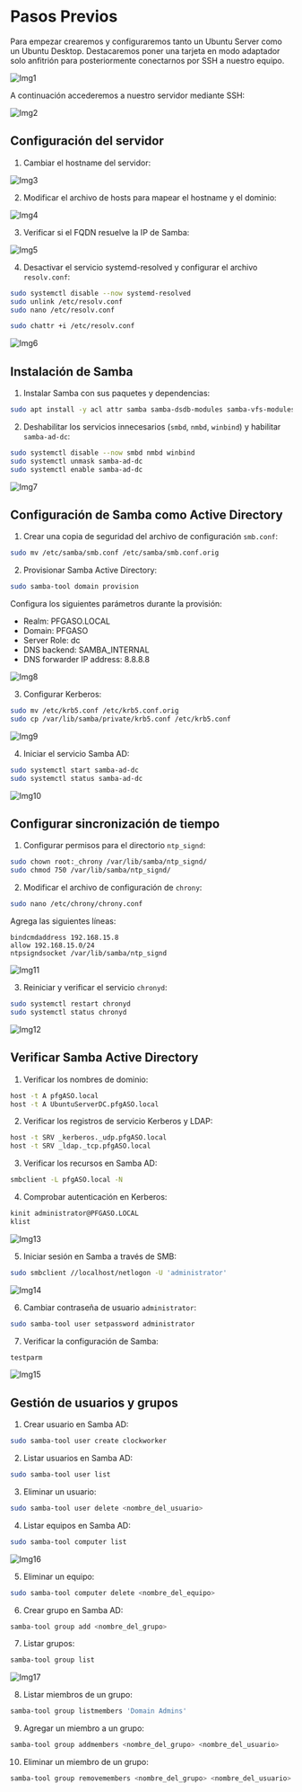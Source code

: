 # Pasos Previos

Para empezar crearemos y configuraremos tanto un Ubuntu Server como un Ubuntu Desktop. Destacaremos poner una tarjeta en modo adaptador solo anfitrión para posteriormente conectarnos por SSH a nuestro equipo.

![Img1](img1.png)

A continuación accederemos a nuestro servidor mediante SSH:

![Img2](img2.png)

## Configuración del servidor

1. Cambiar el hostname del servidor:

![Img3](img3.png)

2. Modificar el archivo de hosts para mapear el hostname y el dominio:

![Img4](img4.png)

3. Verificar si el FQDN resuelve la IP de Samba:

![Img5](img5.png)

4. Desactivar el servicio systemd-resolved y configurar el archivo `resolv.conf`:

```bash
sudo systemctl disable --now systemd-resolved
sudo unlink /etc/resolv.conf
sudo nano /etc/resolv.conf

sudo chattr +i /etc/resolv.conf
```

![Img6](img6.png)

## Instalación de Samba

1. Instalar Samba con sus paquetes y dependencias:

```bash
sudo apt install -y acl attr samba samba-dsdb-modules samba-vfs-modules smbclient winbind libpam-winbind libnss-winbind libpam-krb5 krb5-config krb5-user dnsutils chrony net-tools
```

2. Deshabilitar los servicios innecesarios (`smbd`, `nmbd`, `winbind`) y habilitar `samba-ad-dc`:

```bash
sudo systemctl disable --now smbd nmbd winbind
sudo systemctl unmask samba-ad-dc
sudo systemctl enable samba-ad-dc
```

![Img7](img7.png)

## Configuración de Samba como Active Directory

1. Crear una copia de seguridad del archivo de configuración `smb.conf`:

```bash
sudo mv /etc/samba/smb.conf /etc/samba/smb.conf.orig
```

2. Provisionar Samba Active Directory:

```bash
sudo samba-tool domain provision
```

Configura los siguientes parámetros durante la provisión:
- Realm: PFGASO.LOCAL
- Domain: PFGASO
- Server Role: dc
- DNS backend: SAMBA_INTERNAL
- DNS forwarder IP address: 8.8.8.8

![Img8](img8.png)

3. Configurar Kerberos:

```bash
sudo mv /etc/krb5.conf /etc/krb5.conf.orig
sudo cp /var/lib/samba/private/krb5.conf /etc/krb5.conf
```

![Img9](img9.png)

4. Iniciar el servicio Samba AD:

```bash
sudo systemctl start samba-ad-dc
sudo systemctl status samba-ad-dc
```

![Img10](img10.png)

## Configurar sincronización de tiempo

1. Configurar permisos para el directorio `ntp_signd`:

```bash
sudo chown root:_chrony /var/lib/samba/ntp_signd/
sudo chmod 750 /var/lib/samba/ntp_signd/
```

2. Modificar el archivo de configuración de `chrony`:

```bash
sudo nano /etc/chrony/chrony.conf
```

Agrega las siguientes líneas:

```plaintext
bindcmdaddress 192.168.15.8
allow 192.168.15.0/24
ntpsigndsocket /var/lib/samba/ntp_signd
```

![Img11](img11.png)

3. Reiniciar y verificar el servicio `chronyd`:

```bash
sudo systemctl restart chronyd
sudo systemctl status chronyd
```

![Img12](img12.png)

## Verificar Samba Active Directory

1. Verificar los nombres de dominio:

```bash
host -t A pfgASO.local
host -t A UbuntuServerDC.pfgASO.local
```

2. Verificar los registros de servicio Kerberos y LDAP:

```bash
host -t SRV _kerberos._udp.pfgASO.local
host -t SRV _ldap._tcp.pfgASO.local
```

3. Verificar los recursos en Samba AD:

```bash
smbclient -L pfgASO.local -N
```

4. Comprobar autenticación en Kerberos:

```bash
kinit administrator@PFGASO.LOCAL
klist
```

![Img13](img13.png)

5. Iniciar sesión en Samba a través de SMB:

```bash
sudo smbclient //localhost/netlogon -U 'administrator'
```

![Img14](img14.png)

6. Cambiar contraseña de usuario `administrator`:

```bash
sudo samba-tool user setpassword administrator
```

7. Verificar la configuración de Samba:

```bash
testparm
```

![Img15](img15.png)

## Gestión de usuarios y grupos

1. Crear usuario en Samba AD:

```bash
sudo samba-tool user create clockworker
```

2. Listar usuarios en Samba AD:

```bash
sudo samba-tool user list
```

3. Eliminar un usuario:

```bash
sudo samba-tool user delete <nombre_del_usuario>
```

4. Listar equipos en Samba AD:

```bash
sudo samba-tool computer list
```

![Img16](img16.png)

5. Eliminar un equipo:

```bash
sudo samba-tool computer delete <nombre_del_equipo>
```

6. Crear grupo en Samba AD:

```bash
samba-tool group add <nombre_del_grupo>
```

7. Listar grupos:

```bash
samba-tool group list
```

![Img17](img17.png)

8. Listar miembros de un grupo:

```bash
samba-tool group listmembers 'Domain Admins'
```

9. Agregar un miembro a un grupo:

```bash
samba-tool group addmembers <nombre_del_grupo> <nombre_del_usuario>
```

10. Eliminar un miembro de un grupo:

```bash
samba-tool group removemembers <nombre_del_grupo> <nombre_del_usuario>

